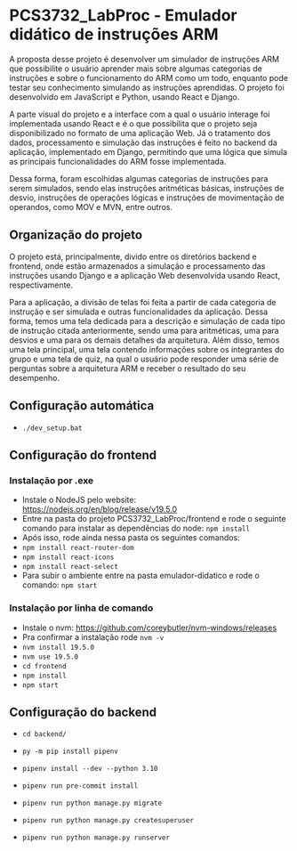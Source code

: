 ﻿# PCS3732_LabProc - Emulador didático de instruções ARM

A proposta desse projeto é desenvolver um simulador de instruções ARM que possibilite o usuário aprender mais sobre algumas categorias de instruções e sobre o funcionamento do ARM como um todo, enquanto pode testar seu conhecimento simulando as instruções aprendidas. O projeto foi desenvolvido em JavaScript e Python, usando React e Django.

A parte visual do projeto e a interface com a qual o usuário interage foi implementada usando React e é o que possibilita que o projeto seja disponibilizado no formato de uma aplicação Web. Já o tratamento dos dados, processamento e simulação das instruções é feito no backend da aplicação, implementado em Django, permitindo que uma lógica que simula as principais funcionalidades do ARM fosse implementada.

Dessa forma, foram escolhidas algumas categorias de instruções para serem simulados, sendo elas instruções aritméticas básicas, instruções de desvio, instruções de operações lógicas e instruções de movimentação de operandos, como MOV e MVN, entre outros.

## Organização do projeto

O projeto está, principalmente, divido entre os diretórios backend e frontend, onde estão armazenados a simulação e processamento das instruções usando Django e a aplicação Web desenvolvida usando React, respectivamente.

Para a aplicação, a divisão de telas foi feita a partir de cada categoria de instrução e ser simulada e outras funcionalidades da aplicação. Dessa forma, temos uma tela dedicada para a descrição e simulação de cada tipo de instrução citada anteriormente, sendo uma para aritméticas, uma para desvios e uma para os demais detalhes da arquitetura. Além disso, temos uma tela principal, uma tela contendo informações sobre os integrantes do grupo e uma tela de quiz, na qual o usuário pode responder uma série de perguntas sobre a arquitetura ARM e receber o resultado do seu desempenho.

## Configuração automática

-   `./dev_setup.bat`

## Configuração do frontend

### Instalação por .exe

-   Instale o NodeJS pelo website: https://nodejs.org/en/blog/release/v19.5.0
-   Entre na pasta do projeto PCS3732_LabProc/frontend e rode o seguinte comando para instalar as dependências do node: `npm install`
-   Após isso, rode ainda nessa pasta os seguintes comandos:
-   `npm install react-router-dom`
-   `npm install react-icons`
-   `npm install react-select`
-   Para subir o ambiente entre na pasta emulador-didatico e rode o comando: `npm start`

### Instalação por linha de comando

-   Instale o nvm: https://github.com/coreybutler/nvm-windows/releases
-   Pra confirmar a instalação rode `nvm -v`
-   `nvm install 19.5.0`
-   `nvm use 19.5.0`
-   `cd frontend`
-   `npm install`
-   `npm start`

## Configuração do backend

-   `cd backend/`

-   `py -m pip install pipenv`

-   `pipenv install --dev --python 3.10`

-   `pipenv run pre-commit install`

-   `pipenv run python manage.py migrate`

-   `pipenv run python manage.py createsuperuser`

-   `pipenv run python manage.py runserver`
